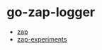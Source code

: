 # go-zap-logger

* [zap](https://github.com/uber-go/zap)
* [zap-experiments](https://github.com/bigwhite/experiments)
